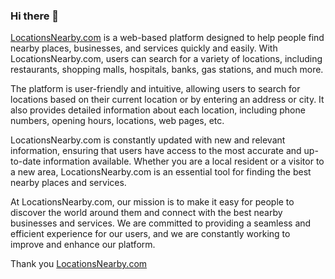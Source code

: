 ### Hi there 👋

<a href="https://locationsnearby.com/">LocationsNearby.com</a> is a web-based platform designed to help people find nearby places, businesses, and services quickly and easily. With LocationsNearby.com, users can search for a variety of locations, including restaurants, shopping malls, hospitals, banks, gas stations, and much more.

The platform is user-friendly and intuitive, allowing users to search for locations based on their current location or by entering an address or city. It also provides detailed information about each location, including phone numbers, opening hours, locations, web pages, etc.

LocationsNearby.com is constantly updated with new and relevant information, ensuring that users have access to the most accurate and up-to-date information available. Whether you are a local resident or a visitor to a new area, LocationsNearby.com is an essential tool for finding the best nearby places and services.

At LocationsNearby.com, our mission is to make it easy for people to discover the world around them and connect with the best nearby businesses and services. We are committed to providing a seamless and efficient experience for our users, and we are constantly working to improve and enhance our platform.

Thank you 
<a href="https://locationsnearby.com/">LocationsNearby.com</a>

